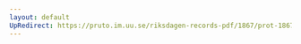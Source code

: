 ```yaml
---
layout: default
UpRedirect: https://pruto.im.uu.se/riksdagen-records-pdf/1867/prot-1867--ak--509/prot-1867--ak--509_019.pdf
---
```


